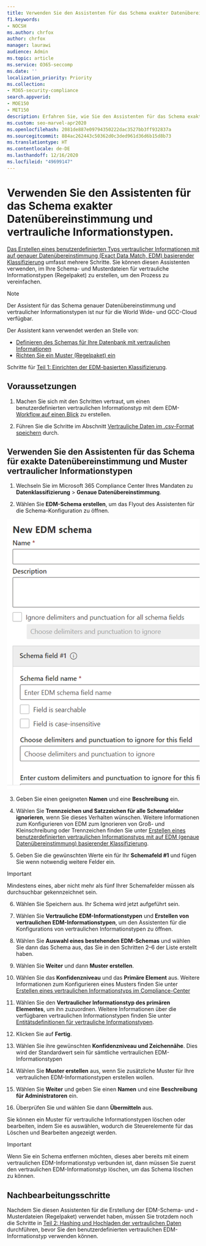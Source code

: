 ```yaml
---
title: Verwenden Sie den Assistenten für das Schema exakter Datenübereinstimmung und vertrauliche Informationstypen.
f1.keywords:
- NOCSH
ms.author: chrfox
author: chrfox
manager: laurawi
audience: Admin
ms.topic: article
ms.service: O365-seccomp
ms.date: ''
localization_priority: Priority
ms.collection:
- M365-security-compliance
search.appverid:
- MOE150
- MET150
description: Erfahren Sie, wie Sie den Assistenten für das Schema exakter Datenübereinstimmung und vertrauliche Informationstypen verwenden können.
ms.custom: seo-marvel-apr2020
ms.openlocfilehash: 2081de887e09794350222dac3527bb3ff932837a
ms.sourcegitcommit: 884ac262443c50362d0c3ded961d36d6b15d8b73
ms.translationtype: HT
ms.contentlocale: de-DE
ms.lasthandoff: 12/16/2020
ms.locfileid: "49699147"
---
```

# <a name="use-the-exact-data-match-schema-and-sensitive-information-type-wizard"></a>Verwenden Sie den Assistenten für das Schema exakter Datenübereinstimmung und vertrauliche Informationstypen.

[Das Erstellen eines benutzerdefinierten Typs vertraulicher Informationen mit auf genauer Datenübereinstimmung (Exact Data Match, EDM) basierender Klassifizierung](create-custom-sensitive-information-types-with-exact-data-match-based-classification.md) umfasst mehrere Schritte.  Sie können diesen Assistenten verwenden, im Ihre Schema- und Musterdateien für vertrauliche Informationstypen (Regelpaket) zu erstellen, um den Prozess zu vereinfachen.

> [!NOTE]
> Der Assistent für das Schema genauer Datenübereinstimmung und vertraulicher Informationstypen ist nur für die World Wide- und GCC-Cloud verfügbar.

Der Assistent kann verwendet werden an Stelle von:

- [Definieren des Schemas für Ihre Datenbank mit vertraulichen Informationen](create-custom-sensitive-information-types-with-exact-data-match-based-classification.md#define-the-schema-for-your-database-of-sensitive-information)
- [Richten Sie ein Muster (Regelpaket) ein](create-custom-sensitive-information-types-with-exact-data-match-based-classification.md#set-up-a-rule-package)

Schritte für [Teil 1: Einrichten der EDM-basierten Klassifizierung](create-custom-sensitive-information-types-with-exact-data-match-based-classification.md#part-1-set-up-edm-based-classification).

## <a name="pre-requisites"></a>Voraussetzungen

1. Machen Sie sich mit den Schritten vertraut, um einen benutzerdefinierten vertraulichen Informationstyp mit dem EDM-[Workflow auf einen Blick](create-custom-sensitive-information-types-with-exact-data-match-based-classification.md#the-work-flow-at-a-glance) zu erstellen.

2. Führen Sie die Schritte im Abschnitt [Vertrauliche Daten im .csv-Format speichern](create-custom-sensitive-information-types-with-exact-data-match-based-classification.md#save-sensitive-data-in-csv-format) durch.

## <a name="use-the-exact-data-match-schema-and-sensitive-information-type-pattern-wizard"></a>Verwenden Sie den Assistenten für das Schema für exakte Datenübereinstimmung und Muster vertraulicher Informationstypen

1. Wechseln Sie im Microsoft 365 Compliance Center Ihres Mandaten zu **Datenklassifizierung** > **Genaue Datenübereinstimmung**.

2. Wählen Sie **EDM-Schema erstellen**, um das Flyout des Assistenten für die Schema-Konfiguration zu öffnen.

![Flyout des Assistenten für die Erstellung der EDM-Schema-Konfiguration](../media/edm-schema-wizard-1.png)

3. Geben Sie einen geeigneten **Namen** und eine **Beschreibung** ein.

4. Wählen Sie **Trennzeichen und Satzzeichen für alle Schemafelder ignorieren**, wenn Sie dieses Verhalten wünschen. Weitere Informationen zum Konfigurieren von EDM zum Ignorieren von Groß- und Kleinschreibung oder Trennzeichen finden Sie unter [Erstellen eines benutzerdefinierten vertraulichen Informationstyps mit auf EDM (genaue Datenübereinstimmung) basierender Klassifizierung](create-custom-sensitive-information-types-with-exact-data-match-based-classification.md).

5. Geben Sie die gewünschten Werte ein für Ihr **Schemafeld #1** und fügen Sie wenn notwendig weitere Felder ein. 

> [!IMPORTANT]
> Mindestens eines, aber nicht mehr als fünf Ihrer Schemafelder müssen als durchsuchbar gekennzeichnet sein.

6. Wählen Sie Speichern aus. Ihr Schema wird jetzt aufgeführt sein.

7. Wählen Sie **Vertrauliche EDM-Informationstypen** und **Erstellen von vertraulichen EDM-Informationstypen**, um den Assistenten für die Konfigurations von vertraulichen Informationstypen zu öffnen.

8. Wählen Sie **Auswahl eines bestehenden EDM-Schemas** und wählen Sie dann das Schema aus, das Sie in den Schritten 2–6 der Liste erstellt haben.

9. Wählen Sie **Weiter** und dann **Muster erstellen**.

10. Wählen Sie das **Konfidenzniveau** und das **Primäre Element** aus.  Weitere Informationen zum Konfigurieren eines Musters finden Sie unter [Erstellen eines vertraulichen Informationstyps im Compliance-Center](create-a-custom-sensitive-information-type.md)

11.  Wählen Sie den **Vertraulicher Informationstyp des primären Elementes**, um ihn zuzuordnen. Weitere Informationen über die verfügbaren vertraulichen Informationstypen finden Sie unter [Entitätsdefinitionen für vertrauliche Informationstypen](sensitive-information-type-entity-definitions.md).

12. Klicken Sie auf **Fertig**.

13. Wählen Sie ihre gewünschten **Konfidenzniveau und Zeichennähe**.  Dies wird der Standardwert sein für sämtliche vertraulichen EDM-Informationstypen

13. Wählen Sie **Muster erstellen** aus, wenn Sie zusätzliche Muster für Ihre vertraulichen EDM-Informationstypen erstellen wollen.

14. Wählen Sie **Weiter** und geben Sie einen **Namen** und eine **Beschreibung für Administratoren** ein.

15. Überprüfen Sie und wählen Sie dann **Übermitteln** aus.

Sie können ein Muster für vertrauliche Informationstypen löschen oder bearbeiten, indem Sie es auswählen, wodurch die Steuerelemente für das Löschen und Bearbeiten angezeigt werden.

> [!IMPORTANT]
> Wenn Sie ein Schema entfernen möchten, dieses aber bereits mit einem vertraulichen EDM-Informationstyp verbunden ist, dann müssen Sie zuerst den vertraulichen EDM-Informationstyp löschen, um das Schema löschen zu können.

## <a name="post-steps"></a>Nachbearbeitungsschritte

Nachdem Sie diesen Assistenten für die Erstellung der EDM-Schema- und -Musterdateien (Regelpaket) verwendet haben, müssen Sie trotzdem noch die Schritte in [Teil 2: Hashing und Hochladen der vertraulichen Daten](create-custom-sensitive-information-types-with-exact-data-match-based-classification.md#part-2-hash-and-upload-the-sensitive-data) durchführen, bevor Sie den benutzerdefinierten vertraulichen EDM-Informationstyp verwenden können.